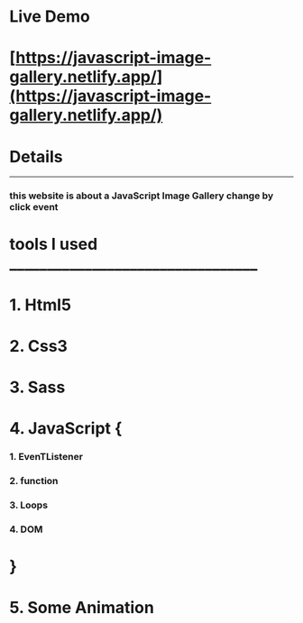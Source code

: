 



# Live Demo

# [https://javascript-image-gallery.netlify.app/](https://javascript-image-gallery.netlify.app/)

# __Details__

***

### this website is about a JavaScript Image Gallery change by click event



 # tools I used _________________________________

# 1. Html5
# 2. Css3
# 3. Sass
# 4. JavaScript {
### 1. EvenTListener
### 2. function
### 3. Loops
### 4. DOM
#    }
# 5. Some Animation  

     
  




